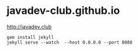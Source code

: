 # javadev-club.github.io

http://javadev.club


    gem install jekyll  
    jekyll serve --watch  --host 0.0.0.0 --port 8080
